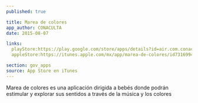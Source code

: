 ```yaml
---
published: true

title: Marea de colores
app_author: CONACULTA
date: 2015-08-07

links:
  playStore:https://play.google.com/store/apps/details?id=air.com.conaculta.marea
  appleStore:https://itunes.apple.com/mx/app/marea-de-colores/id731699441?mt=8

section: gov_apps
source: App Store en iTunes
---
```

Marea de colores es una aplicación dirigida a bebés donde podrán estimular y explorar sus sentidos a través de la música y los colores
